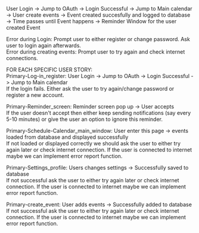 User Login -> Jump to OAuth -> Login Successful -> Jump to Main calendar -> User create events -> Event created succesfully and logged to database -> Time passes until Event happens -> Reminder Window for the user created Event 

Error during Login: Prompt user to either register or change password. Ask user to login again afterwards.  
Error during creating events: Prompt user to try again and check internet connections. 

FOR EACH SPECIFIC USER STORY:  
Primary-Log-in_register: User Login -> Jump to OAuth -> Login Successful -> Jump to Main calendar  
If the login fails. Either ask the user to try again/change password or register a new account.  

Primary-Reminder_screen: Reminder screen pop up -> User accepts  
If the user doesn't accept then either keep sending notifications (say every 5-10 minutes) or give the user an option to ignore this reminder.  

Primary-Schedule-Calendar_main_window: User enter this page -> events loaded from database and displayed successfully  
If not loaded or displayed correctly we should ask the user to either try again later or check internet connection. If the user is connected to internet maybe we can implement error report function.  

Primary-Settings_profile: Users changes settings  -> Successfully saved to database  
If not successful ask the user to either try again later or check internet connection. If the user is connected to internet maybe we can implement error report function.  

Primary-create_event: User adds events -> Successfully added to database  
If not successful ask the user to either try again later or check internet connection. If the user is connected to internet maybe we can implement error report function.  
